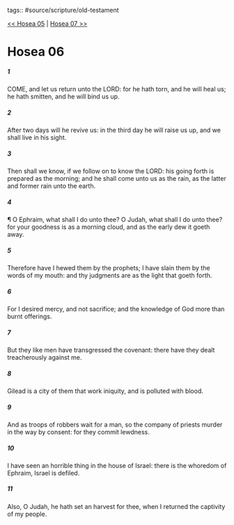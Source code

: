 tags:: #source/scripture/old-testament

[<< Hosea 05](source/scripture/old-testament/28_Hosea/Hosea_05.md) | [Hosea 07 >>](source/scripture/old-testament/28_Hosea/Hosea_07.md)

# Hosea 06

##### 1

COME, and let us return unto the LORD: for he hath torn, and he will heal us; he hath smitten, and he will bind us up.

##### 2

After two days will he revive us: in the third day he will raise us up, and we shall live in his sight.

##### 3

Then shall we know, if we follow on to know the LORD: his going forth is prepared as the morning; and he shall come unto us as the rain, as the latter and former rain unto the earth.

##### 4

¶ O Ephraim, what shall I do unto thee? O Judah, what shall I do unto thee? for your goodness is as a morning cloud, and as the early dew it goeth away.

##### 5

Therefore have I hewed them by the prophets; I have slain them by the words of my mouth: and thy judgments are as the light that goeth forth.

##### 6

For I desired mercy, and not sacrifice; and the knowledge of God more than burnt offerings.

##### 7

But they like men have transgressed the covenant: there have they dealt treacherously against me.

##### 8

Gilead is a city of them that work iniquity, and is polluted with blood.

##### 9

And as troops of robbers wait for a man, so the company of priests murder in the way by consent: for they commit lewdness.

##### 10

I have seen an horrible thing in the house of Israel: there is the whoredom of Ephraim, Israel is defiled.

##### 11

Also, O Judah, he hath set an harvest for thee, when I returned the captivity of my people.
